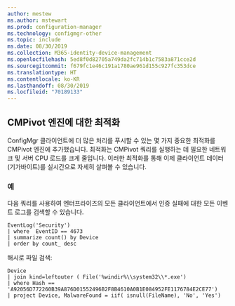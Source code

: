 ```yaml
---
author: mestew
ms.author: mstewart
ms.prod: configuration-manager
ms.technology: configmgr-other
ms.topic: include
ms.date: 08/30/2019
ms.collection: M365-identity-device-management
ms.openlocfilehash: 5ed8f0d82705a749da2fc714b1c7583a871cce2d
ms.sourcegitcommit: f679fc1e46c191a1780ae961d155c927fc353dce
ms.translationtype: HT
ms.contentlocale: ko-KR
ms.lasthandoff: 08/30/2019
ms.locfileid: "70189133"
---
```

## <a name="optimizations-to-the-cmpivot-engine"></a>CMPivot 엔진에 대한 최적화
<!--3197353-->
ConfigMgr 클라이언트에 더 많은 처리를 푸시할 수 있는 몇 가지 중요한 최적화를 CMPivot 엔진에 추가했습니다. 최적화는 CMPivot 쿼리를 실행하는 데 필요한 네트워크 및 서버 CPU 로드를 크게 줄입니다. 이러한 최적화를 통해 이제 클라이언트 데이터(기가바이트)를 실시간으로 자세히 살펴볼 수 있습니다.

### <a name="examples"></a>예

다음 쿼리를 사용하여 엔터프라이즈의 모든 클라이언트에서 인증 실패에 대한 모든 이벤트 로그를 검색할 수 있습니다.

```
EventLog('Security')
| where  EventID == 4673
| summarize count() by Device
| order by count_ desc
```

해시로 파일 검색:

```
Device 
| join kind=leftouter ( File('%windir%\\system32\\*.exe') 
| where Hash == 'A92056D772260B39A876D01552496B2F8B4610A0B1E084952FE1176784E2CE77') 
| project Device, MalwareFound = iif( isnull(FileName), 'No', 'Yes')
```